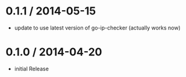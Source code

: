 0.1.1 / 2014-05-15
==================

 * update to use latest version of go-ip-checker (actually works now)

0.1.0 / 2014-04-20 
==================

 * initial Release
